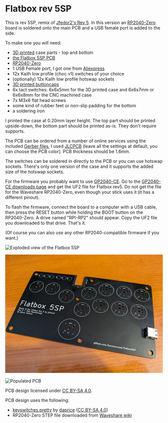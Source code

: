 # Flatbox rev 5SP

This is rev 5SP, remix of [Jfedor2's Rev 5](https://github.com/jfedor2/flatbox/tree/master/hardware-rev5). In this version an [RP2040-Zero](https://www.waveshare.com/rp2040-zero.htm) board is soldered onto the main PCB and a USB female port is added to the side.

To make one you will need:

* [3D printed](3d-printed-case) case parts - top and bottom
* [the Flatbox 5SP PCB](pcb)
* [RP2040-Zero](https://www.waveshare.com/rp2040-zero.htm)
* 1 USB Female port, I got one from [Aliexpress](https://aliexpress.com/item/32265708803.html)
* 12x Kailh low profile (choc v1) switches of your choice
* (optionally) 12x Kailh low profile hotswap sockets
* [3D printed buttoncaps](../3d-printed-buttoncaps)
* 6x tact switches: 6x6x5mm for the 3D printed case and 6x6x7mm or 6x6x8mm for the CNC machined case
* 7x M3x6 flat head screws
* some kind of rubber feet or non-slip padding for the bottom
* a soldering iron

I printed the case at 0.20mm layer height. The top part should be printed upside-down, the bottom part should be printed as-is. They don't require supports.

The PCB can be ordered from a number of online services using the included [Gerber files](pcb), I used [JLCPCB](https://jlcpcb.com/) (leave all the settings at default, you can choose the PCB color). PCB thickness should be 1.6mm.

The switches can be soldered in directly to the PCB or you can use hotswap sockets. There's only one version of the case and it supports the added size of the hotswap sockets.

For the firmware you probably want to use [GP2040-CE](https://gp2040-ce.info/). Go to the [GP2040-CE downloads page](https://gp2040-ce.info/downloads/) and get the UF2 file for Flatbox rev5. Do not get the file for the Waveshare RP2040-Zero, even though your stick uses it (it has a different pinout).

To flash the firmware, connect the board to a computer with a USB cable, then press the RESET button while holding the BOOT button on the RP2040-Zero. A drive named "RPI-RP2" should appear. Copy the UF2 file you downloaded to that drive. That's it.

(Of course you can also use any other RP2040-compatible firmware if you want.)

![Exploded view of the Flatbox 5SP](images/Exploded-view.png)

![Flatbox rev5 unpopulated PCB](images/Unpopulated-PCB.jpg)

![Populated PCB](images/Populated-PCB.png)

PCB design licensed under [CC BY-SA 4.0](https://creativecommons.org/licenses/by-sa/4.0/).

PCB design uses the following:

* [keyswitches.pretty](https://github.com/daprice/keyswitches.pretty) by [daprice](https://github.com/daprice) ([CC BY-SA 4.0](https://creativecommons.org/licenses/by-sa/4.0/))
* RP2040-Zero STEP file downloaded from [Waveshare wiki](https://www.waveshare.com/wiki/RP2040-Zero)
